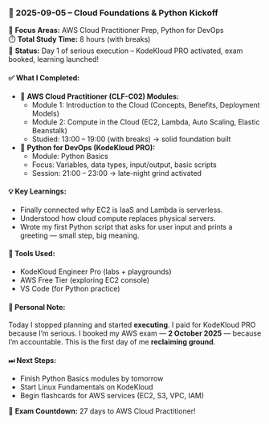 ### 📅 2025-09-05 – Cloud Foundations & Python Kickoff

🎯 **Focus Areas:** AWS Cloud Practitioner Prep, Python for DevOps  
⏱️ **Total Study Time:** 8 hours (with breaks)  
🚀 **Status:** Day 1 of serious execution – KodeKloud PRO activated, exam booked, learning launched!

#### ✅ What I Completed:
- 📘 **AWS Cloud Practitioner (CLF-C02) Modules:**
  - Module 1: Introduction to the Cloud (Concepts, Benefits, Deployment Models)
  - Module 2: Compute in the Cloud (EC2, Lambda, Auto Scaling, Elastic Beanstalk)
  - Studied: 13:00 – 19:00 (with breaks) → solid foundation built
- 🐍 **Python for DevOps (KodeKloud PRO):**
  - Module: Python Basics
  - Focus: Variables, data types, input/output, basic scripts
  - Session: 21:00 – 23:00 → late-night grind activated

#### 💡 Key Learnings:
- Finally connected *why* EC2 is IaaS and Lambda is serverless.
- Understood how cloud compute replaces physical servers.
- Wrote my first Python script that asks for user input and prints a greeting — small step, big meaning.

#### 🔧 Tools Used:
- KodeKloud Engineer Pro (labs + playgrounds)
- AWS Free Tier (exploring EC2 console)
- VS Code (for Python practice)

#### 💬 Personal Note:
Today I stopped planning and started **executing**. I paid for KodeKloud PRO because I’m serious. I booked my AWS exam — **2 October 2025** — because I’m accountable. This is the first day of me **reclaiming ground**.

#### ⏭ Next Steps:
- Finish Python Basics modules by tomorrow
- Start Linux Fundamentals on KodeKloud
- Begin flashcards for AWS services (EC2, S3, VPC, IAM)

📅 **Exam Countdown:** 27 days to AWS Cloud Practitioner!
